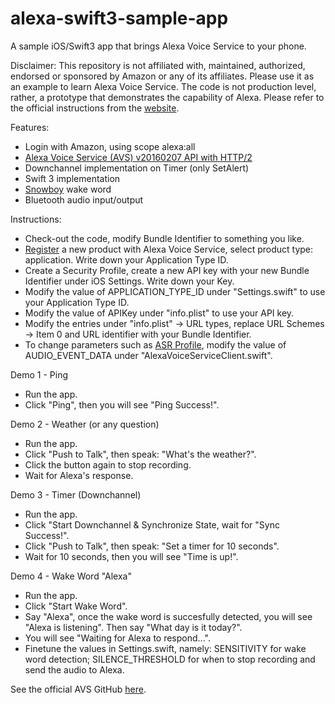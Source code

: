 # alexa-swift3-sample-app
A sample iOS/Swift3 app that brings Alexa Voice Service to your phone. 

Disclaimer: This repository is not affiliated with, maintained, authorized, endorsed or sponsored by Amazon or any of its affiliates. Please use it as an example to learn Alexa Voice Service. The code is not production level, rather, a prototype that demonstrates the capability of Alexa. Please refer to the official instructions from the [website](https://developer.amazon.com/alexa-voice-service). 

Features:
* Login with Amazon, using scope alexa:all
* [Alexa Voice Service (AVS) v20160207 API with HTTP/2](https://developer.amazon.com/public/solutions/alexa/alexa-voice-service/content/avs-api-overview)
* Downchannel implementation on Timer (only SetAlert)
* Swift 3 implementation
* [Snowboy](https://github.com/grimlockrocks/kitt-snowboy-swift3-sample-app) wake word
* Bluetooth audio input/output

Instructions:
* Check-out the code, modify Bundle Identifier to something you like.
* [Register](https://developer.amazon.com/avs/home.html#/) a new product with Alexa Voice Service, select product type: application. Write down your Application Type ID. 
* Create a Security Profile, create a new API key with your new Bundle Identifier under iOS Settings. Write down your Key. 
* Modify the value of APPLICATION_TYPE_ID under "Settings.swift" to use your Application Type ID. 
* Modify the value of APIKey under "info.plist" to use your API key.
* Modify the entries under "info.plist" -> URL types, replace URL Schemes -> Item 0 and URL identifier with your Bundle Identifier.
* To change parameters such as [ASR Profile](https://developer.amazon.com/public/solutions/alexa/alexa-voice-service/reference/speechrecognizer#profiles), modify the value of AUDIO_EVENT_DATA under "AlexaVoiceServiceClient.swift".

Demo 1 - Ping
* Run the app.
* Click "Ping", then you will see "Ping Success!".

Demo 2 - Weather (or any question)
* Run the app.
* Click "Push to Talk", then speak: "What's the weather?".
* Click the button again to stop recording.
* Wait for Alexa's response.

Demo 3 - Timer (Downchannel) 
* Run the app.
* Click "Start Downchannel & Synchronize State, wait for "Sync Success!".
* Click "Push to Talk", then speak: "Set a timer for 10 seconds".
* Wait for 10 seconds, then you will see "Time is up!".

Demo 4 - Wake Word "Alexa"
* Run the app.
* Click "Start Wake Word".
* Say "Alexa", once the wake word is succesfully detected, you will see "Alexa is listening". Then say "What day is it today?".
* You will see "Waiting for Alexa to respond...". 
* Finetune the values in Settings.swift, namely: SENSITIVITY for wake word detection; SILENCE_THRESHOLD for when to stop recording and send the audio to Alexa. 

See the official AVS GitHub [here](https://github.com/alexa/alexa-avs-sample-app).
